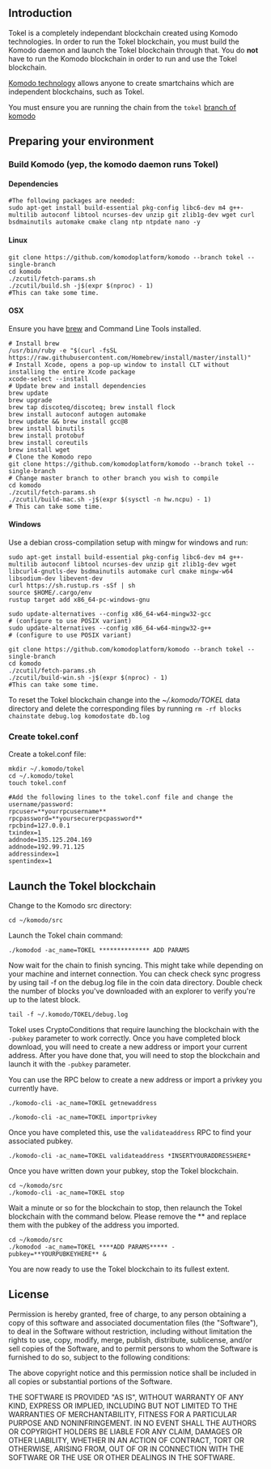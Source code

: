 ## Introduction

Tokel is a completely independant blockchain created using Komodo technologies. In order to run the Tokel blockchain, you must build the Komodo daemon and launch the Tokel blockchain through that. You do **not** have to run the Komodo blockchain in order to run and use the Tokel blockchain.

[Komodo technology](https://developers.komodoplatform.com/basic-docs/start-here/about-komodo-platform/product-introductions.html#smart-chains-antara) allows anyone to create smartchains which are independent blockchains, such as Tokel.

You must ensure you are running the chain from the `tokel` [branch of komodo](https://github.com/KomodoPlatform/komodo/tree/tokel)

## Preparing your environment

### Build Komodo (yep, the komodo daemon runs Tokel)

#### Dependencies


```shell
#The following packages are needed:
sudo apt-get install build-essential pkg-config libc6-dev m4 g++-multilib autoconf libtool ncurses-dev unzip git zlib1g-dev wget curl bsdmainutils automake cmake clang ntp ntpdate nano -y
```

#### Linux
```shell
git clone https://github.com/komodoplatform/komodo --branch tokel --single-branch
cd komodo
./zcutil/fetch-params.sh
./zcutil/build.sh -j$(expr $(nproc) - 1)
#This can take some time.
```

#### OSX
Ensure you have [brew](https://brew.sh) and Command Line Tools installed.
```shell
# Install brew
/usr/bin/ruby -e "$(curl -fsSL https://raw.githubusercontent.com/Homebrew/install/master/install)"
# Install Xcode, opens a pop-up window to install CLT without installing the entire Xcode package
xcode-select --install 
# Update brew and install dependencies
brew update
brew upgrade
brew tap discoteq/discoteq; brew install flock
brew install autoconf autogen automake
brew update && brew install gcc@8
brew install binutils
brew install protobuf
brew install coreutils
brew install wget
# Clone the Komodo repo
git clone https://github.com/komodoplatform/komodo --branch tokel --single-branch
# Change master branch to other branch you wish to compile
cd komodo
./zcutil/fetch-params.sh
./zcutil/build-mac.sh -j$(expr $(sysctl -n hw.ncpu) - 1)
# This can take some time.
```

#### Windows
Use a debian cross-compilation setup with mingw for windows and run:
```shell
sudo apt-get install build-essential pkg-config libc6-dev m4 g++-multilib autoconf libtool ncurses-dev unzip git zlib1g-dev wget libcurl4-gnutls-dev bsdmainutils automake curl cmake mingw-w64 libsodium-dev libevent-dev
curl https://sh.rustup.rs -sSf | sh
source $HOME/.cargo/env
rustup target add x86_64-pc-windows-gnu

sudo update-alternatives --config x86_64-w64-mingw32-gcc
# (configure to use POSIX variant)
sudo update-alternatives --config x86_64-w64-mingw32-g++
# (configure to use POSIX variant)

git clone https://github.com/komodoplatform/komodo --branch tokel --single-branch
cd komodo
./zcutil/fetch-params.sh
./zcutil/build-win.sh -j$(expr $(nproc) - 1)
#This can take some time.
```

To reset the Tokel blockchain change into the *~/.komodo/TOKEL* data directory and delete the corresponding files by running `rm -rf blocks chainstate debug.log komodostate db.log`

### Create tokel.conf

Create a tokel.conf file:

```
mkdir ~/.komodo/tokel
cd ~/.komodo/tokel
touch tokel.conf

#Add the following lines to the tokel.conf file and change the username/password:
rpcuser=**yourrpcusername**
rpcpassword=**yoursecurerpcpassword**
rpcbind=127.0.0.1
txindex=1
addnode=135.125.204.169
addnode=192.99.71.125
addressindex=1
spentindex=1
```

## Launch the Tokel blockchain

Change to the Komodo src directory:

```
cd ~/komodo/src
```

Launch the Tokel chain command:

```
./komodod -ac_name=TOKEL ************** ADD PARAMS
```

Now wait for the chain to finish syncing. This might take while depending on your machine and internet connection. You can check check sync progress by using tail -f on the debug.log file in the coin data directory. Double check the number of blocks you've downloaded with an explorer to verify you're up to the latest block.

```
tail -f ~/.komodo/TOKEL/debug.log
```

Tokel uses CryptoConditions that require launching the blockchain with the `-pubkey` parameter to work correctly. Once you have completed block download, you will need to create a new address or import your current address. After you have done that, you will need to stop the blockchain and launch it with the `-pubkey` parameter.

You can use the RPC below to create a new address or import a privkey you currently have.

```
./komodo-cli -ac_name=TOKEL getnewaddress
```
```
./komodo-cli -ac_name=TOKEL importprivkey
```

Once you have completed this, use the `validateaddress` RPC to find your associated pubkey.

```
./komodo-cli -ac_name=TOKEL validateaddress *INSERTYOURADDRESSHERE*
```

Once you have written down your pubkey, stop the Tokel blockchain.

```
cd ~/komodo/src
./komodo-cli -ac_name=TOKEL stop
```

Wait a minute or so for the blockchain to stop, then relaunch the Tokel blockchain with the command below. Please remove the ** and replace them with the pubkey of the address you imported.

```
cd ~/komodo/src
./komodod -ac_name=TOKEL ****ADD PARAMS***** -pubkey=**YOURPUBKEYHERE** &
```

You are now ready to use the Tokel blockchain to its fullest extent.

License
-------
Permission is hereby granted, free of charge, to any person obtaining a copy of this software and associated documentation files (the "Software"), to deal in the Software without restriction, including without limitation the rights to use, copy, modify, merge, publish, distribute, sublicense, and/or sell copies of the Software, and to permit persons to whom the Software is furnished to do so, subject to the following conditions:

The above copyright notice and this permission notice shall be included in all copies or substantial portions of the Software.

THE SOFTWARE IS PROVIDED "AS IS", WITHOUT WARRANTY OF ANY KIND, EXPRESS OR IMPLIED, INCLUDING BUT NOT LIMITED TO THE WARRANTIES OF MERCHANTABILITY, FITNESS FOR A PARTICULAR PURPOSE AND NONINFRINGEMENT. IN NO EVENT SHALL THE AUTHORS OR COPYRIGHT HOLDERS BE LIABLE FOR ANY CLAIM, DAMAGES OR OTHER LIABILITY, WHETHER IN AN ACTION OF CONTRACT, TORT OR OTHERWISE, ARISING FROM, OUT OF OR IN CONNECTION WITH THE SOFTWARE OR THE USE OR OTHER DEALINGS IN THE SOFTWARE.
